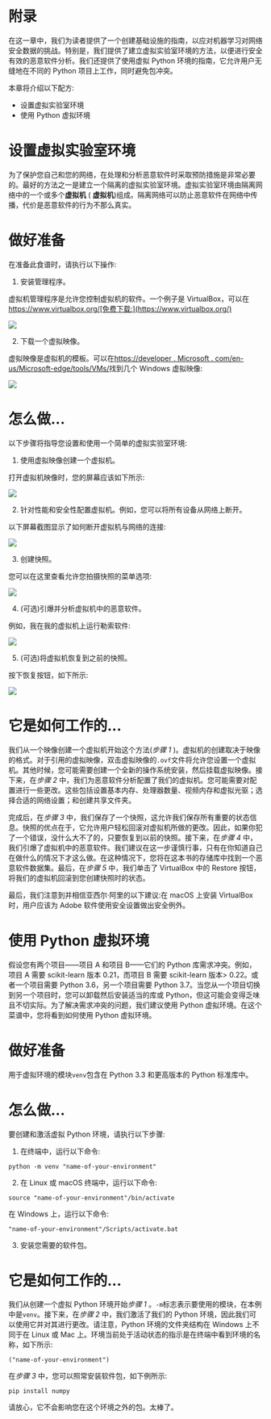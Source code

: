 

# 附录

在这一章中，我们为读者提供了一个创建基础设施的指南，以应对机器学习对网络安全数据的挑战。特别是，我们提供了建立虚拟实验室环境的方法，以便进行安全有效的恶意软件分析。我们还提供了使用虚拟 Python 环境的指南，它允许用户无缝地在不同的 Python 项目上工作，同时避免包冲突。

本章将介绍以下配方:

*   设置虚拟实验室环境
*   使用 Python 虚拟环境



# 设置虚拟实验室环境

为了保护您自己和您的网络，在处理和分析恶意软件时采取预防措施是非常必要的。最好的方法之一是建立一个隔离的虚拟实验室环境。虚拟实验室环境由隔离网络中的一个或多个**虚拟机** ( **虚拟机**)组成。隔离网络可以防止恶意软件在网络中传播，代价是恶意软件的行为不那么真实。



# 做好准备

在准备此食谱时，请执行以下操作:

1.  安装管理程序。

虚拟机管理程序是允许您控制虚拟机的软件。一个例子是 VirtualBox，可以在 https://www.virtualbox.org/[免费下载:](https://www.virtualbox.org/)

![](img/61f8a83c-89d4-4263-bfef-2bfbdd14e712.png)

2.  下载一个虚拟映像。

虚拟映像是虚拟机的模板。可以在[https://developer . Microsoft . com/en-us/Microsoft-edge/tools/VMs/](https://developer.microsoft.com/en-us/microsoft-edge/tools/vms/)找到几个 Windows 虚拟映像:

![](img/17d5ce89-c7a4-4597-b778-b09e494f02cf.png)



# 怎么做...

以下步骤将指导您设置和使用一个简单的虚拟实验室环境:

1.  使用虚拟映像创建一个虚拟机。

打开虚拟机映像时，您的屏幕应该如下所示:

![](img/c6c742ab-81f8-4898-949b-e9e2e63547b5.png)

2.  针对性能和安全性配置虚拟机。例如，您可以将所有设备从网络上断开。

以下屏幕截图显示了如何断开虚拟机与网络的连接:

![](img/a64e87de-b7af-4127-9c8c-af1684c652fe.png)

3.  创建快照。

您可以在这里查看允许您拍摄快照的菜单选项:

![](img/85935f0f-7ca4-4edf-a932-54ff0877dbfc.png)

4.  (可选)引爆并分析虚拟机中的恶意软件。

例如，我在我的虚拟机上运行勒索软件:

![](img/670790c6-2e3f-4727-85f4-59a566e3290f.png)

5.  (可选)将虚拟机恢复到之前的快照。

按下恢复按钮，如下所示:

![](img/2584b35e-3136-42c0-a3fb-8be3ddf8ae56.png)



# 它是如何工作的...

我们从一个映像创建一个虚拟机开始这个方法(*步骤 1* )。虚拟机的创建取决于映像的格式。对于引用的虚拟映像，双击虚拟映像的`.ovf`文件将允许您设置一个虚拟机。其他时候，您可能需要创建一个全新的操作系统安装，然后挂载虚拟映像。接下来，在*步骤 2* 中，我们为恶意软件分析配置了我们的虚拟机。您可能需要对配置进行一些更改。这些包括设置基本内存、处理器数量、视频内存和虚拟光驱；选择合适的网络设置；和创建共享文件夹。

完成后，在*步骤 3* 中，我们保存了一个快照，这允许我们保存所有重要的状态信息。快照的优点在于，它允许用户轻松回滚对虚拟机所做的更改。因此，如果你犯了一个错误，没什么大不了的，只要恢复到以前的快照。接下来，在*步骤 4* 中，我们引爆了虚拟机中的恶意软件。我们建议在这一步谨慎行事，只有在你知道自己在做什么的情况下才这么做。在这种情况下，您将在这本书的存储库中找到一个恶意软件数据集。最后，在*步骤 5* 中，我们单击了 VirtualBox 中的 Restore 按钮，将我们的虚拟机回滚到您创建快照时的状态。

最后，我们注意到并相信亚西尔·阿里的以下建议:在 macOS 上安装 VirtualBox 时，用户应该为 Adobe 软件使用安全设置做出安全例外。



# 使用 Python 虚拟环境

假设您有两个项目——项目 A 和项目 B——它们的 Python 库需求冲突。例如，项目 A 需要 scikit-learn 版本 0.21，而项目 B 需要 scikit-learn 版本> 0.22。或者一个项目需要 Python 3.6，另一个项目需要 Python 3.7。当您从一个项目切换到另一个项目时，您可以卸载然后安装适当的库或 Python，但这可能会变得乏味且不切实际。为了解决需求冲突的问题，我们建议使用 Python 虚拟环境。在这个菜谱中，您将看到如何使用 Python 虚拟环境。



# 做好准备

用于虚拟环境的模块`venv`包含在 Python 3.3 和更高版本的 Python 标准库中。



# 怎么做...

要创建和激活虚拟 Python 环境，请执行以下步骤:

1.  在终端中，运行以下命令:

```
python -m venv "name-of-your-environment"
```

2.  在 Linux 或 macOS 终端中，运行以下命令:

```
source "name-of-your-environment"/bin/activate
```

在 Windows 上，运行以下命令:

```
"name-of-your-environment"/Scripts/activate.bat
```

3.  安装您需要的软件包。



# 它是如何工作的...

我们从创建一个虚拟 Python 环境开始*步骤 1* 。`-m`标志表示要使用的模块，在本例中是`venv`。接下来，在*步骤 2* 中，我们激活了我们的 Python 环境，因此我们可以使用它并对其进行更改。请注意，Python 环境的文件夹结构在 Windows 上不同于在 Linux 或 Mac 上。环境当前处于活动状态的指示是在终端中看到环境的名称，如下所示:

```
("name-of-your-environment")
```

在*步骤 3* 中，您可以照常安装软件包，如下例所示:

```
pip install numpy
```

请放心，它不会影响您在这个环境之外的包。太棒了。